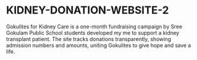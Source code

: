 # KIDNEY-DONATION-WEBSITE-2
Gokulites for Kidney Care is a one-month fundraising campaign by Sree Gokulam Public School students developed my me to support a kidney transplant patient. The site tracks donations transparently, showing admission numbers and amounts, uniting Gokulites to give hope and save a life.
